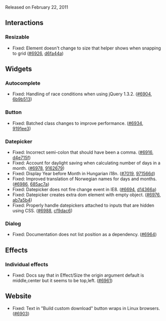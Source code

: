 <script>{
	"title": "jQuery UI 1.8.10 Changelog"
}</script>

Released on February 22, 2011

## Interactions

### Resizable

* Fixed: Element doesn't change to size that helper shows when snapping to grid ([#6926](http://bugs.jqueryui.com/ticket/6926), [d6fa44a](https://github.com/jquery/jquery-ui/commit/d6fa44a0b4c5bf08f31040f9008e8fb54b36db02))

## Widgets

### Autocomplete

* Fixed: Handling of race conditions when using jQuery 1.3.2. ([#6904](http://bugs.jqueryui.com/ticket/6904), [6b9b513](https://github.com/jquery/jquery-ui/commit/6b9b513e77deebe33bf8c81268a587c1f022556f))

### Button

* Fixed: Batched class changes to improve performance. ([#6934](http://bugs.jqueryui.com/ticket/6934), [9191ee3](https://github.com/jquery/jquery-ui/commit/9191ee3cd806c0e93a2cdf37125ff7b70e738e6b))

### Datepicker

* Fixed: Incorrect semi-colon that should have been a comma. ([#6916](http://bugs.jqueryui.com/ticket/6916), [d4e715f](https://github.com/jquery/jquery-ui/commit/d4e715f4bc82f7020bc26808abfd5e1b9a174d7f))
* Fixed: Account for daylight saving when calculating number of days in a month. ([#6978](http://bugs.jqueryui.com/ticket/6978), [9162679](https://github.com/jquery/jquery-ui/commit/9162679e1589e6883cee0ec462bce5e20ef47ec7))
* Fixed: Display Year before Month in Hungarian i18n. ([#7019](http://bugs.jqueryui.com/ticket/7019), [971566d](https://github.com/jquery/jquery-ui/commit/971566d258af5ed5762e70ba7aa132f25121aed7))
* Fixed: Improved translation of Norwegian names for days and months. ([#6986](http://bugs.jqueryui.com/ticket/6986), [685ac7a](https://github.com/jquery/jquery-ui/commit/685ac7a042536b005ab1cf8a59464d66bcc32cde))
* Fixed: Datepicker does not fire change event in IE8. ([#6694](http://bugs.jqueryui.com/ticket/6694), [d14366a](https://github.com/jquery/jquery-ui/commit/d14366abcea59b4fb6d0fb1ce48a6ad196ddff3a))
* Fixed: Datepicker creates extra dom element with empty object. ([#6976](http://bugs.jqueryui.com/ticket/6976), [ab7a5b4](https://github.com/jquery/jquery-ui/commit/ab7a5b441aab8722429f8333bf8524fea4b00374))
* Fixed: Properly handle datepickers attached to inputs that are hidden using CSS. ([#6988](http://bugs.jqueryui.com/ticket/6988), [cf9dac6](https://github.com/jquery/jquery-ui/commit/cf9dac6c1704150d40191573767e5bfa58dcd9d2))

### Dialog

* Fixed: Documentation does not list position as a dependency. ([#6964](http://bugs.jqueryui.com/ticket/6964))

## Effects

### Individual effects

* Fixed: Docs say that in Effect/Size the origin argument default is middle,center but it seems to be top,left. ([#6961](http://bugs.jqueryui.com/ticket/6961))

## Website

* Fixed: Text in "Build custom download" button wraps in Linux browsers. ([#6903](http://bugs.jqueryui.com/ticket/6903))
